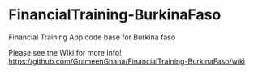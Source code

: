 # FinancialTraining-BurkinaFaso
Financial Training App code base for Burkina faso

Please see the WIki for more Info!
https://github.com/GrameenGhana/FinancialTraining-BurkinaFaso/wiki
